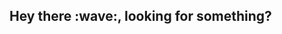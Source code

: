 <h2>Hey there :wave:, looking for something?</h2>
<!-- <p>:point_right: go check out <a href="https://clenemt.dev">my website</a> instead</p> -->
